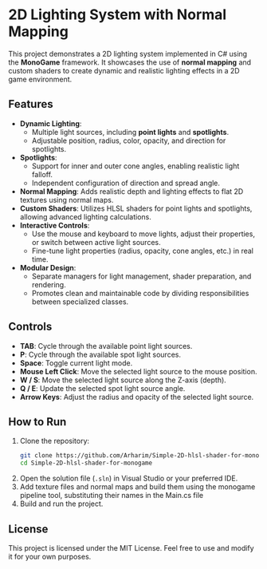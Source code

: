 
# 2D Lighting System with Normal Mapping

This project demonstrates a 2D lighting system implemented in C# using the **MonoGame** framework. 
It showcases the use of **normal mapping** and custom shaders to create dynamic and realistic lighting effects in a 2D game environment. 

## Features

- **Dynamic Lighting**: 
  - Multiple light sources, including **point lights** and **spotlights**.
  - Adjustable position, radius, color, opacity, and direction for spotlights.
- **Spotlights**: 
  - Support for inner and outer cone angles, enabling realistic light falloff.
  - Independent configuration of direction and spread angle.
- **Normal Mapping**: Adds realistic depth and lighting effects to flat 2D textures using normal maps.
- **Custom Shaders**: Utilizes HLSL shaders for point lights and spotlights, allowing advanced lighting calculations.
- **Interactive Controls**:
  - Use the mouse and keyboard to move lights, adjust their properties, or switch between active light sources.
  - Fine-tune light properties (radius, opacity, cone angles, etc.) in real time.
- **Modular Design**:
  - Separate managers for light management, shader preparation, and rendering.
  - Promotes clean and maintainable code by dividing responsibilities between specialized classes.

## Controls

- **TAB**: Cycle through the available point light sources.
- **P**: Cycle through the available spot light sources.
- **Space**: Toggle current light mode.
- **Mouse Left Click**: Move the selected light source to the mouse position.
- **W / S**: Move the selected light source along the Z-axis (depth).
- **Q / E**: Update the selected spot light source angle.
- **Arrow Keys**: Adjust the radius and opacity of the selected light source.

## How to Run

1. Clone the repository:
   ```bash
   git clone https://github.com/Arharim/Simple-2D-hlsl-shader-for-monogame.git
   cd Simple-2D-hlsl-shader-for-monogame
   ```
2. Open the solution file (`.sln`) in Visual Studio or your preferred IDE.
3. Add texture files and normal maps and build them using the monogame pipeline tool, substituting their names in the Main.cs file
4. Build and run the project.

## License

This project is licensed under the MIT License. Feel free to use and modify it for your own purposes.
